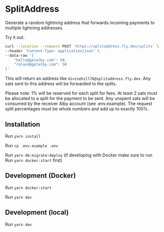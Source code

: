 # SplitAddress

Generate a random lightning address that forwards incoming payments to multiple lightning addresses.

Try it out:

```bash
curl --location --request POST 'https://splitaddress.fly.dev/splits' \
--header 'Content-Type: application/json' \
--data-raw '{
	"hello@getalby.com": 50,
	"roland@getalby.com": 50
}'
```

This will return an address like `divinehill76@splitaddress.fly.dev`. Any sats sent to this address will be forwarded to the splits.

Please note: 1% will be reserved for each split for fees. At least 2 sats must be allocated to a split for the payment to be sent. Any unspent sats will be consumed by the receiver Alby account (see .env.example). The request split percentages must be whole numbers and add up to exactly 100%.

## Installation

Run `yarn install`

Run `cp .env.example .env`

Run `yarn db:migrate:deploy` (if developing with Docker make sure to run Run `yarn docker:start` first)

## Development (Docker)

Run `yarn docker:start`

Run `yarn dev`

## Development (local)

Run `yarn dev`
